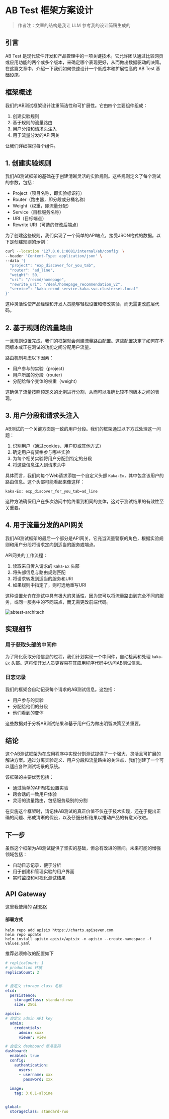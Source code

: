 # AB Test 框架方案设计

>作者注：文章的结构是我让 LLM 参考我的设计简稿生成的

## 引言

AB Test 是现代软件开发和产品管理中的一项关键技术。它允许团队通过比较网页或应用功能的两个或多个版本，来确定哪个表现更好，从而做出数据驱动的决策。在这篇文章中，介绍一下我们如何快速设计一个低成本和扩展性高的 AB Test 基础设施。

## 框架概述

我们的AB测试框架设计注重简洁性和可扩展性。它由四个主要组件组成：

1. 创建实验规则
2. 基于规则的流量路由
3. 用户分段和请求头注入
4. 用于流量分发的API网关

让我们详细探讨每个组件。

## 1. 创建实验规则

我们AB测试框架的基础在于创建清晰灵活的实验规则。这些规则定义了每个测试的参数，包括：

- Project（项目名称，即实验标识符）
- Router（路由器，即分段或分桶名称）
- Weight（权重，即流量分配）
- Service（目标服务名称）
- URI（目标端点）
- Rewrite URI（可选的修改后端点）

为了创建这些规则，我们实现了一个简单的API端点，接受JSON格式的数据。以下是创建规则的示例：

```bash
curl --location '127.0.0.1:8081/internal/ab/config' \
--header 'Content-Type: application/json' \
--data '{
  "project": "exp_discover_for_you_tab",
  "router": "ad_line",
  "weight": 50,
  "uri": "/recmd/homepage",
  "rewrite_uri": "/deal/homepage_recommendation_v2",
  "service": "kaka-recmd-service.kaka.svc.clusterset.local"
}'
```

这种灵活性使产品经理和开发人员能够轻松设置和修改实验，而无需更改底层代码。

## 2. 基于规则的流量路由

一旦规则设置完成，我们的框架就会创建流量路由配置。这些配置决定了如何在不同版本或正在测试的功能之间分配用户流量。

路由机制考虑以下因素：
- 用户参与的实验（project）
- 用户所属的分段（router）
- 分配给每个变体的权重（weight）

这确保了流量按照预定义的比例进行分割，从而可以准确比较不同版本之间的表现。

## 3. 用户分段和请求头注入

AB测试的一个关键方面是一致的用户分段。我们的框架通过以下方式处理这一问题：

1. 识别用户（通过cookies、用户ID或其他方式）
2. 确定用户有资格参与哪些实验
3. 为每个相关实验将用户分配到特定的分段
4. 将这些信息注入到请求头中

具体而言，我们向每个Web请求添加一个自定义头部 `Kaka-Ex`，其中包含该用户的路由信息。这个头部可能看起来像这样：

```
kaka-Ex: exp_discover_for_you_tab=ad_line
```

这种方法确保用户在多次访问中始终看到相同的变体，这对于测试结果的有效性至关重要。

## 4. 用于流量分发的API网关

我们AB测试框架的最后一个部分是API网关，它充当流量警察的角色，根据实验规则和用户分段将请求定向到适当的服务或端点。

API网关的工作流程：
1. 读取来自传入请求的 `Kaka-Ex` 头部
2. 将头部信息与路由规则匹配
3. 将请求转发到适当的服务和URI
4. 如果规则中指定了，则可选地重写URI

这种设置允许在测试中具有极大的灵活性，因为您可以将流量路由到完全不同的服务，或同一服务中的不同端点，而无需更改前端代码。


![abtest-architech](https://pics.lxkaka.wang/20240906-184947.png)

## 实现细节

### 用于获取头部的中间件

为了简化获取分段信息的过程，我们计划实现一个中间件，自动检索和处理 `kaka-Ex` 头部。这将使开发人员更容易在其应用程序代码中访问AB测试信息。

### 日志记录

我们的框架会自动记录每个请求的AB测试信息。这包括：
- 用户参与的实验
- 分配给他们的分段
- 他们看到的变体

这些数据对于分析AB测试结果和基于用户行为做出明智决策至关重要。

## 结论

这个AB测试框架为在应用程序中实现分割测试提供了一个强大、灵活且可扩展的解决方案。通过分离实验定义、用户分段和流量路由的关注点，我们创建了一个可以适应各种测试场景的系统。

该框架的主要优势包括：
- 通过简单的API轻松设置实验
- 跨会话的一致用户体验
- 灵活的流量路由，包括服务级别的分割

在实施这个框架时，请记住AB测试的真正价值不仅在于技术实现，还在于提出正确的问题、形成清晰的假设，以及仔细分析结果以推动产品的有意义改进。

## 下一步

虽然这个框架为AB测试提供了坚实的基础，但总有改进的空间。未来可能的增强领域包括：
- 自动日志记录，便于分析
- 用于创建和管理实验的用户界面
- 实时监控和可视化测试结果



## API Gateway
这里我使用的 [APISIX](https://apisix.apache.org/)
#### 部署方式 

```shell
helm repo add apisix https://charts.apiseven.com
helm repo update
helm install apisix apisix/apisix -n apisix --create-namespace -f values.yaml
```
推荐必须修改的配置如下 
```yaml
# replicaCount: 1
# production 环境
replicaCount: 2


# 自定义 storage class 名称
etcd:
  persistence:
    storageClass: standard-rwo
    size: 25Gi

apisix:
# 自定义 admin API key  
  admin:
    credentials:
      admin: xxxx
      viewer: view

# 自定义 dashboard 账号密码
dashboard:
  enabled: true
  config:
    authentication:
      users:
      - username: xxx
        password: xxx
  
  image:
    tag: 3.0.1-alpine


global:
  storageClass: standard-rwo
```
